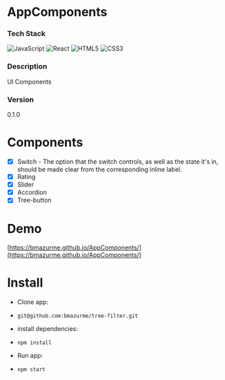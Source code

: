 # AppComponents
### Tech Stack
![JavaScript](https://img.shields.io/badge/-JavaScript-black?style=flat-square&logo=javascript)
![React](https://img.shields.io/badge/-React-black?style=flat-square&logo=react)
![HTML5](https://img.shields.io/badge/-HTML5-black?style=flat-square&logo=html5&logoColor=white)
![CSS3](https://img.shields.io/badge/-CSS3-black?style=flat-square&logo=css3)

### Description
UI Components

### Version
0.1.0

# Components

- [X] Switch - The option that the switch controls, as well as the state it's in, should be made clear from the corresponding inline label.
- [X] Rating
- [X] Slider
- [X] Accordion
- [X] Tree-button

# Demo
[https://bmazurme.github.io/AppComponents/](https://bmazurme.github.io/AppComponents/)


# Install

* Clone app:

* `git@github.com:bmazurme/tree-filter.git`

* install dependencies:

* `npm install`

* Run app:

* `npm start`

